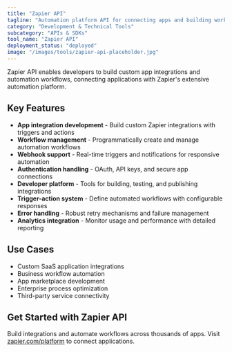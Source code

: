 ```yaml
---
title: "Zapier API"
tagline: "Automation platform API for connecting apps and building workflow integrations"
category: "Development & Technical Tools"
subcategory: "APIs & SDKs"
tool_name: "Zapier API"
deployment_status: "deployed"
image: "/images/tools/zapier-api-placeholder.jpg"
---
```

Zapier API enables developers to build custom app integrations and automation workflows, connecting applications with Zapier's extensive automation platform.

## Key Features

- **App integration development** - Build custom Zapier integrations with triggers and actions
- **Workflow management** - Programmatically create and manage automation workflows
- **Webhook support** - Real-time triggers and notifications for responsive automation
- **Authentication handling** - OAuth, API keys, and secure app connections
- **Developer platform** - Tools for building, testing, and publishing integrations
- **Trigger-action system** - Define automated workflows with configurable responses
- **Error handling** - Robust retry mechanisms and failure management
- **Analytics integration** - Monitor usage and performance with detailed reporting

## Use Cases

- Custom SaaS application integrations
- Business workflow automation
- App marketplace development
- Enterprise process optimization
- Third-party service connectivity

## Get Started with Zapier API

Build integrations and automate workflows across thousands of apps. Visit [zapier.com/platform](https://zapier.com/platform) to connect applications.